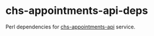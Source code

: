 # chs-appointments-api-deps

Perl dependencies for [chs-appointments-api](https://github.com/companieshouse/chs-appointments-api) service.

